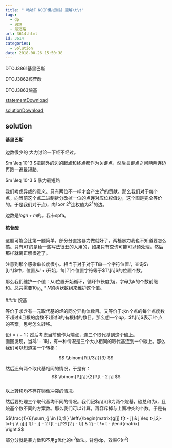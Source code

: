 ```yaml
---
title: " 咕咕F NOIP模拟测试 题解\t\t"
tags:
  - dp
  - 思路
  - 最短路
url: 3614.html
id: 3614
categories:
  - Solution
date: 2018-08-26 15:50:38
---
```


DTOJ3861基里巴斯

DTOJ3862核苷酸

DTOJ3863烷基

[statement](http://www.dtenomde.com/wp-content/uploads/2018/08/statement-1.pdf)[Download](http://www.dtenomde.com/wp-content/uploads/2018/08/statement-1.pdf)

[solution](http://www.dtenomde.com/wp-content/uploads/2018/08/solution-1.pdf)[Download](http://www.dtenomde.com/wp-content/uploads/2018/08/solution-1.pdf)

solution
--------

#### 基里巴斯

边数很少的 大力讨论一下经不经过。

$m \\leq 10^3 $把额外的边的起点和终点都作为关键点，然后关键点之间两两连边再跑一遍最短路。

$m \\leq 10^3 $ 暴力最短路

我们考虑异或的意义。只有两位不一样才会产生$2^k$的贡献。那么我们对于每个点，向当前这个点二进制拆分改掉一位的点连对应位权值边，这个图是完全等价的。于是我们对于点$i$，向$i \ xor \ 2^k$连权值为$2^k$的边。

边数是$logn+m$的。我卡spfa。

#### 核苷酸

这题可能会比第一题简单。部分分直接暴力做就好了。两档暴力我也不知道要怎么搞。只有AT的是给一些写法很丑的人用的，如果只有查询可能可以预处理，然后那样就离正解很近了。

注意到那个感染串长度很小。相当于对于对于$T$串一个字符位置$i$，查询$\[l,r\]$中，位置从$l+i$开始，每$|T|$个位置字符等于$T\[i\]$的位置个数。

那么我们维护一个值：从i位置开始循环，循环节长度为j，字母为k的个数前缀和。总共需要$10_10_4*N$的树状数组来维护这个值。

\#### 烷基

等价于求含有一元取代基的烃的同分异构体数目。又等价于求n个点的每个点度数不超过4且根的度数不超过3的有根树的数目。那么想一个$dp$，$f\[i\]$表示$i$个点的答案。思考怎么转移。

设$t=i-1$；然后考虑当前碳作为端点，连三个取代基到这个碳上。  
画图发现，当$3|i-1$时，有一种情况是三个大小相同的取代基连到一个碳上。那么我们可以知道第一个转移：

$$  
\\binom{f\[t/3\]}{3}  
$$

然后还有两个取代基相同的情况，于是有：  
$$  
\\binom{f\[j\]}{2}f\[t - 2 j\]  
$$  
以上转移均不存在镜像冲突的情况。

然后要处理三个取代基均不同的情况。我们记$g\[i\]$为两个烷基，碳总和为$i$，且烷基个数不同的方案数。那么我们可以计算，再容斥掉与上面冲突的个数。于是有

$$\\frac{1}{6}\\sum_{j \\in \[0,t\] } \\left\\{\\begin{matrix}g\[j\] f\[t - j\] & j \\leq t-j,2j-t=t-j \\\ g\[j\] f\[t - j\] - 2 f\[t - j\]^2f\[2 j - t\]) & 2j - t != t - j\\end{matrix}  
\\right.$$

部分分就是暴力做和不用$g$优化的$n^3$做法。背包dp，效率$O(n^2)$